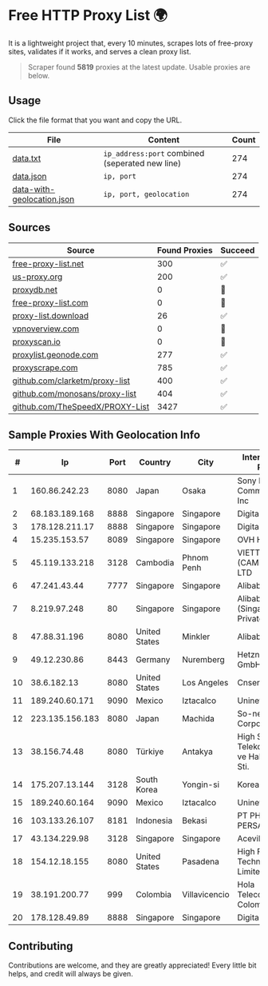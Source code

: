 
# Free HTTP Proxy List 🌍

It is a lightweight project that, every 10 minutes, scrapes lots of free-proxy sites, validates if it works, and serves a clean proxy list.


> Scraper found **5819** proxies at the latest update. Usable proxies are below.

## Usage

Click the file format that you want and copy the URL.


|File|Content|Count|
|----|-------|-----|
|[data.txt](https://raw.githubusercontent.com/themiralay/Proxy-List-World/master/data.txt)|`ip_address:port` combined (seperated new line)|274|
|[data.json](https://raw.githubusercontent.com/themiralay/Proxy-List-World/master/data.json)|`ip, port`|274|
|[data-with-geolocation.json](https://raw.githubusercontent.com/themiralay/Proxy-List-World/master/data-with-geolocation.json)|`ip, port, geolocation`|274|

## Sources

|Source|Found Proxies|Succeed|
|------|-------------|-------|
|[free-proxy-list.net](https://free-proxy-list.net)|300|✅|
|[us-proxy.org](https://www.us-proxy.org)|200|✅|
|[proxydb.net](http://proxydb.net)|0|🚫|
|[free-proxy-list.com](https://free-proxy-list.com/?page=&port=&type%5B%5D=http&type%5B%5D=https&up_time=0&search=Search)|0|🚫|
|[proxy-list.download](https://www.proxy-list.download/HTTP)|26|✅|
|[vpnoverview.com](https://vpnoverview.com/privacy/anonymous-browsing/free-proxy-servers)|0|🚫|
|[proxyscan.io](https://www.proxyscan.io)|0|🚫|
|[proxylist.geonode.com](https://proxylist.geonode.com/api/proxy-list?limit=300&page=1&sort_by=lastChecked&sort_type=desc&protocols=http,https)|277|✅|
|[proxyscrape.com](https://api.proxyscrape.com/v2/?request=displayproxies&protocol=http&timeout=10000&country=all&ssl=all&anonymity=all)|785|✅|
|[github.com/clarketm/proxy-list](https://raw.githubusercontent.com/clarketm/proxy-list/master/proxy-list-raw.txt)|400|✅|
|[github.com/monosans/proxy-list](https://raw.githubusercontent.com/monosans/proxy-list/main/proxies/http.txt)|404|✅|
|[github.com/TheSpeedX/PROXY-List](https://raw.githubusercontent.com/TheSpeedX/PROXY-List/master/http.txt)|3427|✅|


## Sample Proxies With Geolocation Info

|#|Ip|Port|Country|City|Internet Service Provider|
|-|--|----|-------|----|-------------------------|
|1|160.86.242.23|8080|Japan|Osaka|Sony Network Communications Inc|
|2|68.183.189.168|8888|Singapore|Singapore|DigitalOcean, LLC|
|3|178.128.211.17|8888|Singapore|Singapore|DigitalOcean, LLC|
|4|15.235.153.57|8089|Singapore|Singapore|OVH Hosting|
|5|45.119.133.218|3128|Cambodia|Phnom Penh|VIETTEL (CAMBODIA) PTE., LTD|
|6|47.241.43.44|7777|Singapore|Singapore|Alibaba Cloud LLC|
|7|8.219.97.248|80|Singapore|Singapore|Alibaba Cloud (Singapore) Private Limited|
|8|47.88.31.196|8080|United States|Minkler|Alibaba.com LLC|
|9|49.12.230.86|8443|Germany|Nuremberg|Hetzner Online GmbH|
|10|38.6.182.13|8080|United States|Los Angeles|Cnservers LLC|
|11|189.240.60.171|9090|Mexico|Iztacalco|Uninet S.A. de C.V.|
|12|223.135.156.183|8080|Japan|Machida|So-net Corporation|
|13|38.156.74.48|8080|Türkiye|Antakya|High Speed Telekomunikasyon ve Hab. Hiz. Ltd. Sti.|
|14|175.207.13.144|3128|South Korea|Yongin-si|Korea Telecom|
|15|189.240.60.164|9090|Mexico|Iztacalco|Uninet S.A. de C.V.|
|16|103.133.26.107|8181|Indonesia|Bekasi|PT PHATRIA INTI PERSADA|
|17|43.134.229.98|3128|Singapore|Singapore|Aceville Pte.ltd|
|18|154.12.18.155|8080|United States|Pasadena|High Family Technology Co., Limited|
|19|38.191.200.77|999|Colombia|Villavicencio|Hola Telecomunicacines Colombia S.A.S|
|20|178.128.49.89|8888|Singapore|Singapore|DigitalOcean, LLC|



## Contributing

Contributions are welcome, and they are greatly appreciated! Every
little bit helps, and credit will always be given.

